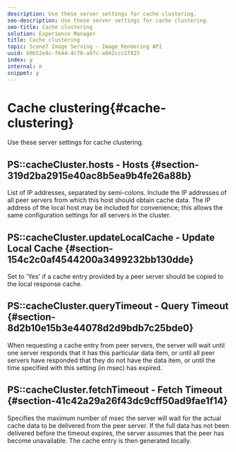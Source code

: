 ```yaml
---
description: Use these server settings for cache clustering.
seo-description: Use these server settings for cache clustering.
seo-title: Cache clustering
solution: Experience Manager
title: Cache clustering
topic: Scene7 Image Serving - Image Rendering API
uuid: b0b52e9c-f644-4c70-a97c-a942ccc2f825
index: y
internal: n
snippet: y
---
```


# Cache clustering{#cache-clustering}

Use these server settings for cache clustering.

## PS::cacheCluster.hosts - Hosts {#section-319d2ba2915e40ac8b5ea9b4fe26a88b}

List of IP addresses, separated by semi-colons. Include the IP addresses of all peer servers from which this host should obtain cache data. The IP address of the local host may be included for convenience; this allows the same configuration settings for all servers in the cluster.

## PS::cacheCluster.updateLocalCache - Update Local Cache {#section-154c2c0af4544200a3499232bb130dde}

Set to 'Yes' if a cache entry provided by a peer server should be copied to the local response cache.

## PS::cacheCluster.queryTimeout - Query Timeout {#section-8d2b10e15b3e44078d2d9bdb7c25bde0}

When requesting a cache entry from peer servers, the server will wait until one server responds that it has this particular data item, or until all peer servers have responded that they do not have the data item, or until the time specified with this setting (in msec) has expired.

## PS::cacheCluster.fetchTimeout - Fetch Timeout {#section-41c42a29a26f43dc9cff50ad9fae1f14}

Specifies the maximum number of msec the server will wait for the actual cache data to be delivered from the peer server. If the full data has not been delivered before the timeout expires, the server assumes that the peer has become unavailable. The cache entry is then generated locally. 
